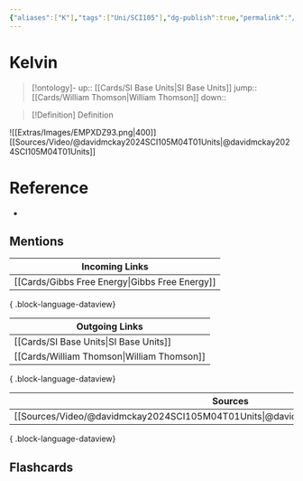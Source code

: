 ```yaml
---
{"aliases":["K"],"tags":["Uni/SCI105"],"dg-publish":true,"permalink":"/cards/kelvin/","dgPassFrontmatter":true}
---
```


# Kelvin

> [!ontology]-
> up:: [[Cards/SI Base Units\|SI Base Units]]
> jump:: [[Cards/William Thomson\|William Thomson]]
> down:: 

> [!Definition] Definition

![[Extras/Images/EMPXDZ93.png\|400]]
[[Sources/Video/@davidmckay2024SCI105M04T01Units\|@davidmckay2024SCI105M04T01Units]]

# Reference

- 

## Mentions

| Incoming Links                                    |
| ------------------------------------------------- |
| [[Cards/Gibbs Free Energy\|Gibbs Free Energy]] |

{ .block-language-dataview}

| Outgoing Links                                |
| --------------------------------------------- |
| [[Cards/SI Base Units\|SI Base Units]]     |
| [[Cards/William Thomson\|William Thomson]] |

{ .block-language-dataview}

| Sources                                                                                 |
| --------------------------------------------------------------------------------------- |
| [[Sources/Video/@davidmckay2024SCI105M04T01Units\|@davidmckay2024SCI105M04T01Units]] |

{ .block-language-dataview}

## Flashcards